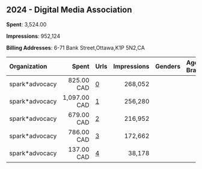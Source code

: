 ## 2024 - Digital Media Association 
**Spent**: 3,524.00

**Impressions**: 952,124

**Billing Addresses**: 6-71 Bank Street,Ottawa,K1P 5N2,CA

|Organization|Spent|Urls|Impressions|Genders|Age Brackets|Country Codes|
|:---|---:|:---|---:|:---|:---|:---|
|spark*advocacy|825.00 CAD|[0](https://www.snap.com/political-ads/asset/123572d9cf5737aabfd2d48022fb5092a8c1d2cc3deed8049ae1b0fa116dd67d?mediaType=mp4)|268,052|||canada|
|spark*advocacy|1,097.00 CAD|[1](https://www.snap.com/political-ads/asset/840e47c668f4688a8da5c68ebb63a71546c7753e092f0a5b77c02f78431541f9?mediaType=mp4)|256,280|||canada|
|spark*advocacy|679.00 CAD|[2](https://www.snap.com/political-ads/asset/1cdeebe31accf37d38627a2d5e3c352c0320c9b1254a5f9783b7368e07e26471?mediaType=mp4)|216,952|||canada|
|spark*advocacy|786.00 CAD|[3](https://www.snap.com/political-ads/asset/840e47c668f4688a8da5c68ebb63a71546c7753e092f0a5b77c02f78431541f9?mediaType=mp4)|172,662|||canada|
|spark*advocacy|137.00 CAD|[4](https://www.snap.com/political-ads/asset/123572d9cf5737aabfd2d48022fb5092a8c1d2cc3deed8049ae1b0fa116dd67d?mediaType=mp4)|38,178|||canada|
